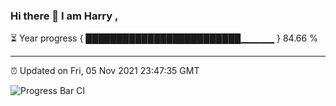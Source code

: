 ### Hi there 👋 I am Harry , 

⏳ Year progress { █████████████████████████▁▁▁▁▁ } 84.66 %

---

⏰ Updated on Fri, 05 Nov 2021 23:47:35 GMT

![Progress Bar CI](https://github.com/duykhang68/duykhang68/workflows/Progress%20Bar%20CI/badge.svg)
